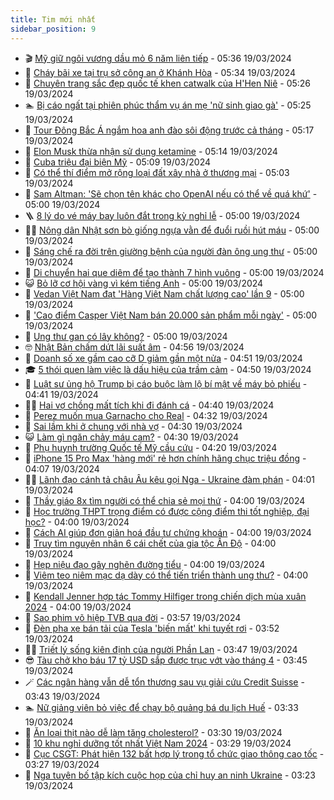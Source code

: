 ```yaml
---
title: Tim mới nhất
sidebar_position: 9
---
```


<!-- vnexpress-tin-moi-nhat:START -->
- 🎬 [Mỹ giữ ngôi vương dầu mỏ 6 năm liên tiếp](https://vnexpress.net/my-giu-ngoi-vuong-dau-mo-6-nam-lien-tiep-4723617.html) - 05:36 19/03/2024
- 🐎 [Cháy bãi xe tại trụ sở công an ở Khánh Hòa](https://vnexpress.net/chay-bai-xe-tai-tru-so-cong-an-o-khanh-hoa-4724043.html) - 05:34 19/03/2024
- 🦍 [Chuyên trang sắc đẹp quốc tế khen catwalk của H&#39;Hen Niê](https://vnexpress.net/chuyen-trang-sac-dep-quoc-te-khen-catwalk-cua-h-hen-nie-4723771.html) - 05:26 19/03/2024
- 🏊 [Bị cáo ngất tại phiên phúc thẩm vụ án mẹ &#39;nữ sinh giao gà&#39;](https://vnexpress.net/bi-cao-ngat-tai-phien-phuc-tham-vu-an-me-nu-sinh-giao-ga-4723974.html) - 05:25 19/03/2024
- 🎊 [Tour Đông Bắc Á ngắm hoa anh đào sôi động trước cả tháng](https://vnexpress.net/tour-dong-bac-a-ngam-hoa-anh-dao-soi-dong-truoc-ca-thang-4723575.html) - 05:17 19/03/2024
- 🎃 [Elon Musk thừa nhận sử dụng ketamine](https://vnexpress.net/elon-musk-thua-nhan-su-dung-ketamine-4724014.html) - 05:14 19/03/2024
- 🧰 [Cuba triệu đại biện Mỹ](https://vnexpress.net/cuba-trieu-dai-bien-my-4723971.html) - 05:09 19/03/2024
- 🔭 [Có thể thí điểm mở rộng loại đất xây nhà ở thương mại](https://vnexpress.net/co-the-thi-diem-mo-rong-loai-dat-xay-nha-o-thuong-mai-4723970.html) - 05:03 19/03/2024
- 🫶 [Sam Altman: &#39;Sẽ chọn tên khác cho OpenAI nếu có thể về quá khứ&#39;](https://vnexpress.net/sam-altman-se-chon-ten-khac-cho-openai-neu-co-the-ve-qua-khu-4723967.html) - 05:00 19/03/2024
- 🪜 [8 lý do vé máy bay luôn đắt trong kỳ nghỉ lễ](https://vnexpress.net/8-ly-do-ve-may-bay-luon-dat-trong-ky-nghi-le-4723883.html) - 05:00 19/03/2024
- 👨‍🏫 [Nông dân Nhật sơn bò giống ngựa vằn để đuổi ruồi hút máu](https://vnexpress.net/nong-dan-nhat-son-bo-giong-ngua-van-de-duoi-ruoi-hut-mau-4723862.html) - 05:00 19/03/2024
- 🎊 [Sáng chế ra đời trên giường bệnh của người đàn ông ung thư](https://vnexpress.net/sang-che-ra-doi-tren-giuong-benh-cua-nguoi-dan-ong-ung-thu-4722989.html) - 05:00 19/03/2024
- 🎊 [Di chuyển hai que diêm để tạo thành 7 hình vuông](https://vnexpress.net/di-chuyen-hai-que-diem-de-tao-thanh-7-hinh-vuong-4721818.html) - 05:00 19/03/2024
- 😺 [Bỏ lỡ cơ hội vàng vì kém tiếng Anh](https://vnexpress.net/bo-lo-co-hoi-vang-vi-kem-tieng-anh-4723919.html) - 05:00 19/03/2024
- 🐘 [Vedan Việt Nam đạt &#39;Hàng Việt Nam chất lượng cao&#39; lần 9](https://vnexpress.net/vedan-viet-nam-dat-hang-viet-nam-chat-luong-cao-lan-9-4724036.html) - 05:00 19/03/2024
- 🌁 [&#39;Cao điểm Casper Việt Nam bán 20.000 sản phẩm mỗi ngày&#39;](https://vnexpress.net/cao-diem-casper-viet-nam-ban-20-000-san-pham-moi-ngay-4724029.html) - 05:00 19/03/2024
- 🐲 [Ung thư gan có lây không?](https://vnexpress.net/ung-thu-gan-co-lay-khong-4723879.html) - 05:00 19/03/2024
- 🤓 [Nhật Bản chấm dứt lãi suất âm](https://vnexpress.net/nhat-ban-cham-dut-lai-suat-am-4724011.html) - 04:56 19/03/2024
- 💪 [Doanh số xe gầm cao cỡ D giảm gần một nửa](https://vnexpress.net/doanh-so-xe-gam-cao-co-d-giam-gan-mot-nua-4723256.html) - 04:51 19/03/2024
- 🎓 [5 thói quen làm việc là dấu hiệu của trầm cảm](https://vnexpress.net/5-thoi-quen-lam-viec-la-dau-hieu-cua-tram-cam-4724004.html) - 04:50 19/03/2024
- 🫣 [Luật sư ủng hộ Trump bị cáo buộc làm lộ bí mật về máy bỏ phiếu](https://vnexpress.net/luat-su-ung-ho-trump-bi-cao-buoc-lam-lo-bi-mat-ve-may-bo-phieu-4723904.html) - 04:41 19/03/2024
- 🧑‍💻 [Hai vợ chồng mất tích khi đi đánh cá](https://vnexpress.net/hai-vo-chong-mat-tich-khi-di-danh-ca-4724003.html) - 04:40 19/03/2024
- 🐲 [Perez muốn mua Garnacho cho Real](https://vnexpress.net/perez-muon-mua-garnacho-cho-real-4723939.html) - 04:32 19/03/2024
- 🌝 [Sai lầm khi ở chung với nhà vợ](https://vnexpress.net/sai-lam-khi-o-chung-voi-nha-vo-4723889.html) - 04:30 19/03/2024
- 😺 [Làm gì ngăn chảy máu cam?](https://vnexpress.net/lam-gi-ngan-chay-mau-cam-4723896.html) - 04:30 19/03/2024
- 🐎 [Phụ huynh trường Quốc tế Mỹ cầu cứu](https://vnexpress.net/phu-huynh-truong-quoc-te-my-cau-cuu-4723993.html) - 04:20 19/03/2024
- 🎡 [iPhone 15 Pro Max &#39;hàng mới&#39; rẻ hơn chính hãng chục triệu đồng](https://vnexpress.net/iphone-15-pro-max-hang-moi-re-hon-chinh-hang-chuc-trieu-dong-4723690.html) - 04:07 19/03/2024
- 👨‍🏫 [Lãnh đạo cánh tả châu Âu kêu gọi Nga - Ukraine đàm phán](https://vnexpress.net/lanh-dao-canh-ta-chau-au-keu-goi-nga-ukraine-dam-phan-4723964.html) - 04:01 19/03/2024
- 🦆 [Thầy giáo 8x tìm người có thể chia sẻ mọi thứ](https://vnexpress.net/thay-giao-8x-tim-nguoi-co-the-chia-se-moi-thu-4723912.html) - 04:00 19/03/2024
- 🚦 [Học trường THPT trọng điểm có được cộng điểm thi tốt nghiệp, đại học?](https://vnexpress.net/hoc-truong-thpt-trong-diem-co-duoc-cong-diem-thi-tot-nghiep-dai-hoc-4723491.html) - 04:00 19/03/2024
- 💫 [Cách AI giúp đơn giản hoá đầu tư chứng khoán](https://vnexpress.net/cach-ai-giup-don-gian-hoa-dau-tu-chung-khoan-4723960.html) - 04:00 19/03/2024
- 🎉 [Truy tìm nguyên nhân 6 cái chết của gia tộc Ấn Độ](https://vnexpress.net/truy-tim-nguyen-nhan-6-cai-chet-cua-gia-toc-an-do-4723959.html) - 04:00 19/03/2024
- 🌋 [Hẹp niệu đạo gây nghẽn đường tiểu](https://vnexpress.net/hep-nieu-dao-gay-nghen-duong-tieu-4723943.html) - 04:00 19/03/2024
- 🤖 [Viêm teo niêm mạc dạ dày có thể tiến triển thành ung thư?](https://vnexpress.net/viem-teo-niem-mac-da-day-co-the-tien-trien-thanh-ung-thu-4723885.html) - 04:00 19/03/2024
- 🦏 [Kendall Jenner hợp tác Tommy Hilfiger trong chiến dịch mùa xuân 2024](https://vnexpress.net/kendall-jenner-hop-tac-tommy-hilfiger-trong-chien-dich-mua-xuan-2024-4723373.html) - 04:00 19/03/2024
- 🦩 [Sao phim võ hiệp TVB qua đời](https://vnexpress.net/sao-phim-vo-hiep-tvb-qua-doi-4723968.html) - 03:57 19/03/2024
- 👺 [Đèn pha xe bán tải của Tesla &#39;biến mất&#39; khi tuyết rơi](https://vnexpress.net/den-pha-xe-ban-tai-cua-tesla-bien-mat-khi-tuyet-roi-4723923.html) - 03:52 19/03/2024
- 🧑‍🏫 [Triết lý sống kiên định của người Phần Lan](https://vnexpress.net/triet-ly-song-kien-dinh-cua-nguoi-phan-lan-4723419.html) - 03:47 19/03/2024
- 😎 [Tàu chở kho báu 17 tỷ USD sắp được trục vớt vào tháng 4](https://vnexpress.net/tau-cho-kho-bau-17-ty-usd-sap-duoc-truc-vot-vao-thang-4-4723858.html) - 03:45 19/03/2024
- 🪄 [Các ngân hàng vẫn dễ tổn thương sau vụ giải cứu Credit Suisse](https://vnexpress.net/cac-ngan-hang-van-de-ton-thuong-sau-vu-giai-cuu-credit-suisse-4723500.html) - 03:43 19/03/2024
- 🏊 [Nữ giảng viên bỏ việc để chạy bộ quảng bá du lịch Huế](https://vnexpress.net/nu-giang-vien-bo-viec-de-chay-bo-quang-ba-du-lich-hue-4723628.html) - 03:33 19/03/2024
- 💃 [Ăn loại thịt nào dễ làm tăng cholesterol?](https://vnexpress.net/an-loai-thit-nao-de-lam-tang-cholesterol-4723899.html) - 03:30 19/03/2024
- 🦆 [10 khu nghỉ dưỡng tốt nhất Việt Nam 2024](https://vnexpress.net/10-khu-nghi-duong-tot-nhat-viet-nam-2024-4723736.html) - 03:29 19/03/2024
- 🎊 [Cục CSGT: Phát hiện 132 bất hợp lý trong tổ chức giao thông cao tốc](https://vnexpress.net/cuc-csgt-phat-hien-132-bat-hop-ly-trong-to-chuc-giao-thong-cao-toc-4723875.html) - 03:27 19/03/2024
- 👺 [Nga tuyên bố tập kích cuộc họp của chỉ huy an ninh Ukraine](https://vnexpress.net/nga-tuyen-bo-tap-kich-cuoc-hop-cua-chi-huy-an-ninh-ukraine-4723894.html) - 03:23 19/03/2024<!-- vnexpress-tin-moi-nhat:END -->
